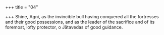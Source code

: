 +++
title = "04"

+++
Shine, Agni, as the invincible bull having conquered all the fortresses and  their good possessions,
and as the leader of the sacrifice and of its foremost, lofty protector, o  Jātavedas of good guidance.